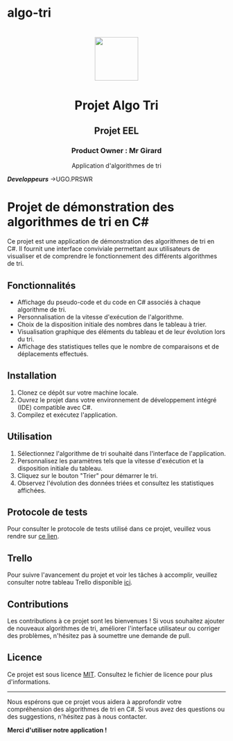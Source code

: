 # algo-tri

<div align="center">
	<h1><img src="https://user-images.githubusercontent.com/71488204/229435036-373a8710-37f2-47c5-aceb-5afc66913b4e.png" width="100"><h1>
	<h1>Projet Algo Tri</h1>
	<h2>Projet EEL</h2>
	<h3>Product Owner : Mr Girard</h3>
	<p>Application d'algorithmes de tri</p>
</div>

***Developpeurs*** &rarr;UGO.PRSWR

# Projet de démonstration des algorithmes de tri en C#

Ce projet est une application de démonstration des algorithmes de tri en C#. Il fournit une interface conviviale permettant aux utilisateurs de visualiser et de comprendre le fonctionnement des différents algorithmes de tri.

## Fonctionnalités

- Affichage du pseudo-code et du code en C# associés à chaque algorithme de tri.
- Personnalisation de la vitesse d'exécution de l'algorithme.
- Choix de la disposition initiale des nombres dans le tableau à trier.
- Visualisation graphique des éléments du tableau et de leur évolution lors du tri.
- Affichage des statistiques telles que le nombre de comparaisons et de déplacements effectués.

## Installation

1. Clonez ce dépôt sur votre machine locale.
2. Ouvrez le projet dans votre environnement de développement intégré (IDE) compatible avec C#.
3. Compilez et exécutez l'application.

## Utilisation

1. Sélectionnez l'algorithme de tri souhaité dans l'interface de l'application.
2. Personnalisez les paramètres tels que la vitesse d'exécution et la disposition initiale du tableau.
3. Cliquez sur le bouton "Trier" pour démarrer le tri.
4. Observez l'évolution des données triées et consultez les statistiques affichées.

## Protocole de tests

Pour consulter le protocole de tests utilisé dans ce projet, veuillez vous rendre sur [ce lien](https://docs.google.com/spreadsheets/d/1pW13QWT0Ghry3YK9j2BnmiW9VIj6bqAVNlHwrzvekDs/edit?usp=sharing).

## Trello

Pour suivre l'avancement du projet et voir les tâches à accomplir, veuillez consulter notre tableau Trello disponible [ici](https://trello.com/invite/b/UAnqdrY3/ATTI96c0e22f41a0c4d7399acf91a471ce9442C5C86E/tpi).

## Contributions

Les contributions à ce projet sont les bienvenues ! Si vous souhaitez ajouter de nouveaux algorithmes de tri, améliorer l'interface utilisateur ou corriger des problèmes, n'hésitez pas à soumettre une demande de pull.

## Licence

Ce projet est sous licence [MIT](LICENSE.md). Consultez le fichier de licence pour plus d'informations.

---

Nous espérons que ce projet vous aidera à approfondir votre compréhension des algorithmes de tri en C#. Si vous avez des questions ou des suggestions, n'hésitez pas à nous contacter.

**Merci d'utiliser notre application !**
